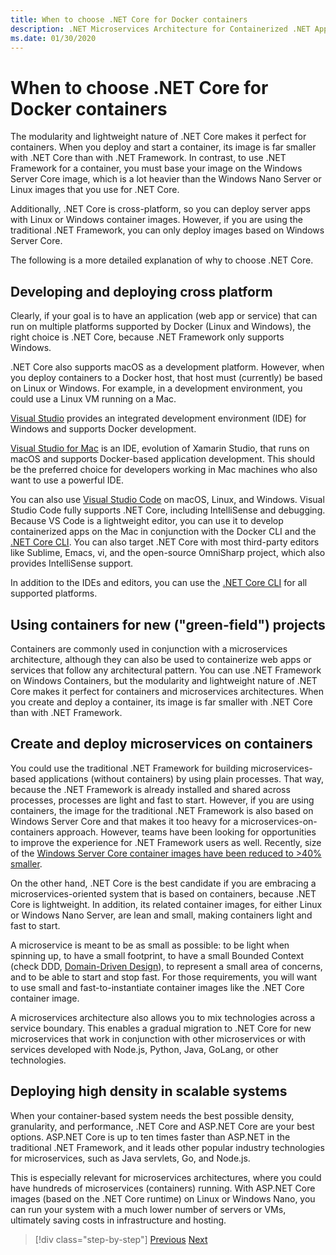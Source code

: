```yaml
---
title: When to choose .NET Core for Docker containers
description: .NET Microservices Architecture for Containerized .NET Applications | When to choose .NET Core for Docker containers
ms.date: 01/30/2020
---
```

# When to choose .NET Core for Docker containers

The modularity and lightweight nature of .NET Core makes it perfect for containers. When you deploy and start a container, its image is far smaller with .NET Core than with .NET Framework. In contrast, to use .NET Framework for a container, you must base your image on the Windows Server Core image, which is a lot heavier than the Windows Nano Server or Linux images that you use for .NET Core.

Additionally, .NET Core is cross-platform, so you can deploy server apps with Linux or Windows container images. However, if you are using the traditional .NET Framework, you can only deploy images based on Windows Server Core.

The following is a more detailed explanation of why to choose .NET Core.

## Developing and deploying cross platform

Clearly, if your goal is to have an application (web app or service) that can run on multiple platforms supported by Docker (Linux and Windows), the right choice is .NET Core, because .NET Framework only supports Windows.

.NET Core also supports macOS as a development platform. However, when you deploy containers to a Docker host, that host must (currently) be based on Linux or Windows. For example, in a development environment, you could use a Linux VM running on a Mac.

[Visual Studio](https://www.visualstudio.com/vs/) provides an integrated development environment (IDE) for Windows and supports Docker development.

[Visual Studio for Mac](https://www.visualstudio.com/vs/visual-studio-mac/) is an IDE, evolution of Xamarin Studio, that runs on macOS and supports Docker-based application development. This should be the preferred choice for developers working in Mac machines who also want to use a powerful IDE.

You can also use [Visual Studio Code](https://code.visualstudio.com/) on macOS, Linux, and Windows. Visual Studio Code fully supports .NET Core, including IntelliSense and debugging. Because VS Code is a lightweight editor, you can use it to develop containerized apps on the Mac in conjunction with the Docker CLI and the [.NET Core CLI](../../../core/tools/index.md). You can also target .NET Core with most third-party editors like Sublime, Emacs, vi, and the open-source OmniSharp project, which also provides IntelliSense support.

In addition to the IDEs and editors, you can use the [.NET Core CLI](../../../core/tools/index.md) for all supported platforms.

## Using containers for new ("green-field") projects

Containers are commonly used in conjunction with a microservices architecture, although they can also be used to containerize web apps or services that follow any architectural pattern. You can use .NET Framework on Windows Containers, but the modularity and lightweight nature of .NET Core makes it perfect for containers and microservices architectures. When you create and deploy a container, its image is far smaller with .NET Core than with .NET Framework.

## Create and deploy microservices on containers

You could use the traditional .NET Framework for building microservices-based applications (without containers) by using plain processes. That way, because the .NET Framework is already installed and shared across processes, processes are light and fast to start. However, if you are using containers, the image for the traditional .NET Framework is also based on Windows Server Core and that makes it too heavy for a microservices-on-containers approach. However, teams have been looking for opportunities to improve the experience for .NET Framework users as well. Recently, size of the [Windows Server Core container images have been reduced to >40% smaller](https://devblogs.microsoft.com/dotnet/we-made-windows-server-core-container-images-40-smaller). 

On the other hand, .NET Core is the best candidate if you are embracing a microservices-oriented system that is based on containers, because .NET Core is lightweight. In addition, its related container images, for either Linux or Windows Nano Server, are lean and small, making containers light and fast to start.

A microservice is meant to be as small as possible: to be light when spinning up, to have a small footprint, to have a small Bounded Context (check DDD, [Domain-Driven Design](https://en.wikipedia.org/wiki/Domain-driven_design)), to represent a small area of concerns, and to be able to start and stop fast. For those requirements, you will want to use small and fast-to-instantiate container images like the .NET Core container image.

A microservices architecture also allows you to mix technologies across a service boundary. This enables a gradual migration to .NET Core for new microservices that work in conjunction with other microservices or with services developed with Node.js, Python, Java, GoLang, or other technologies.

## Deploying high density in scalable systems

When your container-based system needs the best possible density, granularity, and performance, .NET Core and ASP.NET Core are your best options. ASP.NET Core is up to ten times faster than ASP.NET in the traditional .NET Framework, and it leads other popular industry technologies for microservices, such as Java servlets, Go, and Node.js.

This is especially relevant for microservices architectures, where you could have hundreds of microservices (containers) running. With ASP.NET Core images (based on the .NET Core runtime) on Linux or Windows Nano, you can run your system with a much lower number of servers or VMs, ultimately saving costs in infrastructure and hosting.

>[!div class="step-by-step"]
>[Previous](general-guidance.md)
>[Next](net-framework-container-scenarios.md)

